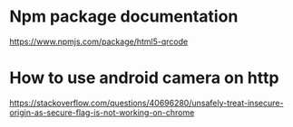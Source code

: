 # Npm package documentation

https://www.npmjs.com/package/html5-qrcode

# How to use android camera on http
https://stackoverflow.com/questions/40696280/unsafely-treat-insecure-origin-as-secure-flag-is-not-working-on-chrome
